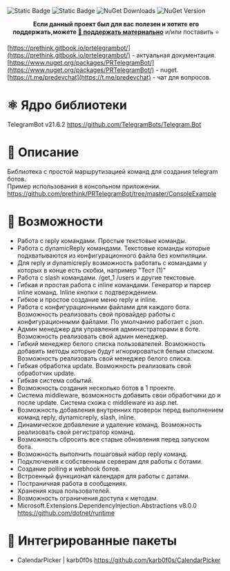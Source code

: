 ![Static Badge](https://img.shields.io/badge/version-v0.6.5-brightgreen) ![Static Badge](https://img.shields.io/badge/telegram.bot-2.6.2-blue)  ![NuGet Downloads](https://img.shields.io/nuget/dt/prtelegrambot) ![NuGet Version](https://img.shields.io/nuget/v/prtelegrambot)


<p align="center">
  <strong>Если данный проект был для вас полезен и хотите его поддержать,можете <a href="https://new.donatepay.ru/@prethink" class="button pill">💸 поддержать материально</a></strong> и/или поставить ⭐
</p>

[https://prethink.gitbook.io/prtelegrambot/](https://prethink.gitbook.io/prtelegrambot/)  - актуальная документация.        
[https://www.nuget.org/packages/PRTelegramBot/](https://www.nuget.org/packages/PRTelegramBot/) - nuget.     
[https://t.me/predevchat](https://t.me/predevchat) - чат для вопросов.    

# ⚛️ Ядро библиотеки
TelegramBot v21.6.2 https://github.com/TelegramBots/Telegram.Bot

# 📰 Описание
Библиотека с простой маршрутизацией команд для создания telegram ботов.      
Пример использования в консольном приложении. https://github.com/prethink/PRTelegramBot/tree/master/ConsoleExample

# 💎 Возможности

- Работа с reply командами. Простые текстовые команды.
- Работа с dynamicReply командами. Текстовые команды которые подхватываются из конфигурационного файла без компиляции.
- Для reply и dynamicreply возможность работать с командами у которых в конце есть скобки, например "Тест (1)"
- Работа с slash командами. /get_1 /users и другие текстовые.
- Гибкая и простая работа с inline командами. Генератор и парсер inline команд. Inline кнопки с подтверждением.
- Гибкое и простое создание меню reply и inline.
- Работа с конфигурационными файлами для каждого бота. Возможность реализовать свой провайдер работы с конфигурационными файлами. По умолчанию работает с json.
- Админ менеджер для управления администраторами в боте. Возможность реализовать свой админ менеджер.
- Гибкий менеджер белого списка пользователей. Возможность добавить методы которые будут игнорироваться белым списком. Возможность реализовать свой менеджер белого списка.
- Гибкая обработка update. Возможность реализовать свой обработчик update.
- Гибкая система событий.
- Возможность создания несколько ботов в 1 проекте.
- Система middleware, возможность добавить свои обработчики до и после update. Система схожа с middleware из asp.net.
- Возможность добавления внутренних проверок перед выполнением команд reply, dynamicreply, slash, inline.
- Динамическое добавление и удаление команд. Возможность реализовать свой регистратор команд.
- Возможность сбросить все старые обновления перед запуском бота.
- Возможность выполнить пошаговый набор reply команд.
- Подключения к собственным серверам для работы с ботами.
- Создание polling и webhook ботов.
- Встроенный функционал календаря для работы с датами.
- Постраничная работа в сообщениях.
- Хранения кэша пользователей.
- Возможность ограничения доступа к методам.
 - Microsoft.Extensions.DependencyInjection.Abstractions v8.0.0 https://github.com/dotnet/runtime

# 🧱 Интегрированные пакеты
 - CalendarPicker | karb0f0s   https://github.com/karb0f0s/CalendarPicker     
